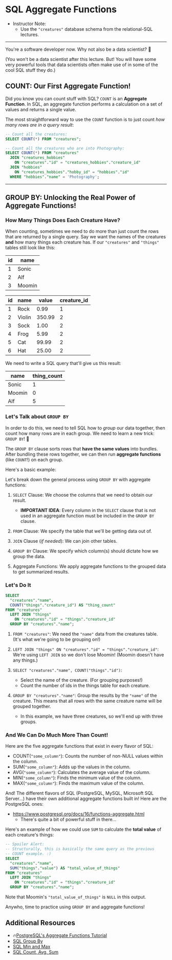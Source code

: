 # SQL Aggregate Functions

- Instructor Note:
  - Use the `"creatures"` database schema from the relational-SQL lectures.

---

You're a software developer now. Why not also be a data scientist? 🙂

(You won't be a data scientist after this lecture. But! You will have some very powerful tools that data scientists often make use of in some of the cool SQL stuff they do.)

## COUNT: Our First Aggregate Function!

Did you know you can count stuff with SQL? `COUNT` is an **Aggregate Function**. In SQL, an aggregate function performs a calculation on a set of values and returns a single value.

The most straightforward way to use the `COUNT` function is to just count *how many rows are in a query result*:

```SQL
-- Count all the creatures:
SELECT COUNT(*) FROM "creatures";

-- Count all the creatures who are into Photography:
SELECT COUNT(*) FROM "creatures"
  JOIN "creatures_hobbies"
    ON "creatures"."id" = "creatures_hobbies"."creature_id"
  JOIN "hobbies"
    ON "creatures_hobbies"."hobby_id" = "hobbies"."id"
  WHERE "hobbies"."name" = 'Photography';
```

---

## GROUP BY: Unlocking the Real Power of Aggregate Functions!

### How Many Things Does Each Creature Have?

When counting, sometimes we need to do more than just count the rows that are returned by a single query. Say we want the names of the creatures **and** how many things each creature has. If our `"creatures"` and `"things"` tables still look like this:

| id  | name     |
| --- | -----    |
| 1   | Sonic    | -- 👈 Has 1 thing.
| 2   | Alf      | -- 👈 Has 5 things.
| 3   | Moomin   | -- 👈 Has 0 things.

| id  | name   | value  | creature_id |
| --- | ------ | ------ | ----------- |
| 1   | Rock   | 0.99   | 1           |
| 2   | Violin | 350.99 | 2           |
| 3   | Sock   | 1.00   | 2           |
| 4   | Frog   | 5.99   | 2           |
| 5   | Cat    | 99.99  | 2           |
| 6   | Hat    | 25.00  | 2           |

We need to write a SQL query that'll give us this result:

| name    | thing_count |
|------   |------------ |
| Sonic   |  1          |
| Moomin  |  0          |
| Alf     |  5          |

### Let's Talk about `GROUP BY`

In order to do this, we need to tell SQL how to *group* our data together, then count how many rows are in each group. We need to learn a new trick: `GROUP BY`! 🎉

The `GROUP BY` clause sorts rows that **have the same values** into bundles. After bundling these rows together, we can then run **aggregate functions** (like `COUNT`!) on each group.

Here's a basic example:

Let's break down the general process using `GROUP BY` with aggregate functions:

1. `SELECT` Clause: We choose the columns that we need to obtain our result. 
    * **IMPORTANT IDEA**: Every column in the `SELECT` clause that is not used in an aggregate function must be included in the `GROUP BY` clause.
2. `FROM` Clause: We specify the table that we'll be getting data out of.

3. `JOIN` Clause (*if needed*): We can join other tables.

4. `GROUP BY` Clause: We specify which column(s) should dictate how we group the data.

5. Aggregate Functions: We apply aggregate functions to the grouped data to get summarized results.

### Let's Do It

```sql
SELECT
  "creatures"."name",
  COUNT("things"."creature_id") AS "thing_count"
FROM "creatures"
  LEFT JOIN "things"
    ON "creatures"."id" = "things"."creature_id"
  GROUP BY "creatures"."name";
```

1. `FROM "creatures"`: We need the `"name"` data from the creatures table. (It's what we're going to be grouping on!)

2. `LEFT JOIN "things" ON "creatures"."id" = "things"."creature_id"`: We're using `LEFT JOIN` so we don't lose Moomin! (Moomin doesn't have any things.)

3. `SELECT "creatures"."name", COUNT("things"."id")`: 
    * Select the name of the creature. (For grouping purposes!)
    * Count the number of ids in the things table for each creature.

4. `GROUP BY "creatures"."name"`: Group the results by the `"name"` of the creature. This means that all rows with the same creature name will be grouped together.
    * In this example, we have three creatures, so we'll end up with three groups.

### And We Can Do Much More Than Count!

Here are the five aggregate functions that exist in every flavor of SQL:

* COUNT(`"some_column"`): Counts the number of non-NULL values within the column.
* SUM(`"some_column"`): Adds up the values in the column.
* AVG(`"some_column"`): Calculates the average value of the column.
* MIN(`"some_column"`): Finds the minimum value of the column.
* MAX(`"some_column"`): Finds the maximum value of the column.

And! The different flavors of SQL (PostgreSQL, MySQL, Microsoft SQL Server...) have their own additional aggregate functions built in! Here are the PostgreSQL ones:
* https://www.postgresql.org/docs/16/functions-aggregate.html
    * There's quite a bit of powerful stuff in there...


Here's an example of how we could use `SUM` to calculate the **total value** of each creature's things:

```sql
-- Spoiler Alert:
-- Structurally, this is basically the same query as the previous
-- COUNT example. :)
SELECT
  "creatures"."name",
  SUM("things"."value") AS "total_value_of_things"
FROM "creatures"
  LEFT JOIN "things"
    ON "creatures"."id" = "things"."creature_id"
  GROUP BY "creatures"."name";
```

Note that Moomin's `"total_value_of_things"` is `NULL` in this output. 


Anywho, time to practice using `GROUP BY` and aggregate functions!


## Additional Resources

- 🔥[PostgreSQL's Aggregate Functions Tutorial](https://www.postgresql.org/docs/current/tutorial-agg.html)
- [SQL Group By](https://www.w3schools.com/sql/sql_groupby.asp)
- [SQL Min and Max](https://www.w3schools.com/sql/sql_min_max.asp)
- [SQL Count, Avg, Sum](https://www.w3schools.com/sql/sql_count_avg_sum.asp)